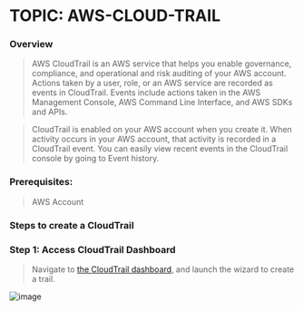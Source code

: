# TOPIC: AWS-CLOUD-TRAIL

### Overview
> AWS CloudTrail is an AWS service that helps you enable governance, compliance, and operational and risk auditing of your AWS account. Actions taken by a user, role, or an AWS service are recorded as events in CloudTrail. Events include actions taken in the AWS Management Console, AWS Command Line Interface, and AWS SDKs and APIs.

> CloudTrail is enabled on your AWS account when you create it. When activity occurs in your AWS account, that activity is recorded in a CloudTrail event. You can easily view recent events in the CloudTrail console by going to Event history.

### Prerequisites: 
> AWS Account

### Steps to create a CloudTrail

### Step 1: Access CloudTrail Dashboard
> Navigate to [the CloudTrail dashboard](https://us-east-1.console.aws.amazon.com/cloudtrail/home?region=us-east-1#), and launch the wizard to create a trail.

![image](https://user-images.githubusercontent.com/40290711/170471305-acd49cda-444d-41ef-9811-b80c8e8b38f1.png)
